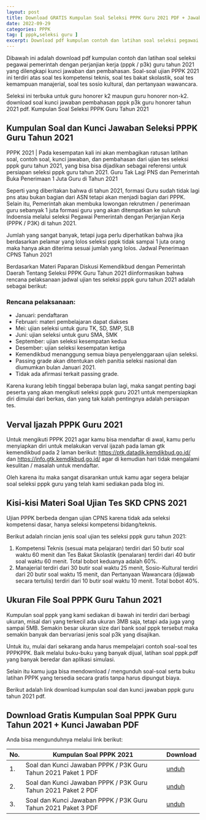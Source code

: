 ```yaml
---
layout: post
title: Download GRATIS Kumpulan Soal Seleksi PPPK Guru 2021 PDF + Jawaban LENGKAP!!
date: 2022-09-29
categories: PPPK
tag: [ pppk,seleksi guru ]
excerpt: Download pdf kumpulan contoh dan latihan soal seleksi pegawai pemerintah dengan perjanjian kerja (pppk / p3k) guru tahun 2021 yang dilengkapi kunci jawaban dan pembahasan
---
```


Dibawah ini adalah download pdf kumpulan contoh dan latihan soal seleksi pegawai pemerintah dengan perjanjian kerja (pppk / p3k) guru tahun 2021 yang dilengkapi kunci jawaban dan pembahasan. Soal-soal ujian PPPK 2021 ini terdiri atas soal tes kompetensi teknis, soal tes bakat skolastik, soal tes kemampuan manajerial, soal tes sosio kultural, dan pertanyaan wawancara. 

Seleksi ini terbuka untuk guru honorer k2 maupun guru honorer non-k2.
download soal kunci jawaban pembahasan pppk p3k guru honorer tahun 2021 pdf.
Kumpulan Soal Seleksi PPPK Guru Tahun 2021

## Kumpulan Soal dan Kunci Jawaban Seleksi PPPK Guru Tahun 2021

PPPK 2021 | Pada kesempatan kali ini akan membagikan ratusan latihan soal, contoh soal, kunci jawaban, dan pembahasan dari ujian tes seleksi pppk guru tahun 2021, yang bisa bisa dijadikan sebagai referensi untuk persiapan seleksi pppk guru tahun 2021.
Guru Tak Lagi PNS dan Pemerintah Buka Penerimaan 1 Juta Guru di Tahun 2021

Seperti yang diberitakan bahwa di tahun 2021, formasi Guru sudah tidak lagi pns atau bukan bagian dari ASN tetapi akan menjadi bagian dari PPPK. Selain itu, Pemerintah akan membuka lowongan rekrutmen / penerimaan guru sebanyak 1 juta formasi guru yang akan ditempatkan ke suluruh Indoensia melalui seleksi Pegawai Pemerintah dengan Perjanjian Kerja (PPPK / P3K) di tahun 2021. 

Jumlah yang sangat banyak, tetapi juga perlu diperhatikan bahwa jika berdasarkan pelamar yang lolos seleksi pppk tidak sampai 1 juta orang maka hanya akan diterima sesuai jumlah yang lolos.
Jadwal Penerimaan CPNS Tahun 2021

Berdasarkan Materi Paparan Diskusi Kemendikbud dengan Pemerintah Daerah Tentang Seleksi PPPK Guru Tahun 2021 diinformasikan bahwa rencana pelaksanaan jadwal ujian tes seleksi pppk guru tahun 2021 adalah sebagai berikut:

### Rencana pelaksanaan:
- Januari: pendaftaran
- Februari: materi pembelajaran dapat diakses
- Mei: ujian seleksi untuk guru TK, SD, SMP, SLB
- Juni: ujian seleksi untuk guru SMA, SMK
- September: ujian seleksi kesempatan kedua
- Desember: ujian seleksi kesempatan ketiga
- Kemendikbud menanggung semua biaya penyelenggaraan ujian seleksi.
- Passing grade akan ditentukan oleh panitia seleksi nasional dan diumumkan bulan Januari 2021.
- Tidak ada afirmasi terkait passing grade.

Karena kurang lebih tinggal beberapa bulan lagi, maka sangat penting bagi peserta yang akan mengikuti seleksi pppk guru 2021 untuk mempersiapkan diri dimulai dari berkas, dan yang tak kalah pentingnya adalah persiapan tes.

## Verval Ijazah PPPK Guru 2021

Untuk mengikuti PPPK 2021 agar kamu bisa mendaftar di awal, kamu perlu menyiapkan diri untuk melakukan verval ijazah pada laman gtk kemendikbud pada 2 laman berikut: https://ptk.datadik.kemdikbud.go.id/ dan https://info.gtk.kemdikbud.go.id/ agar di kemudian hari tidak mengalami kesulitan / masalah untuk mendaftar.

Oleh karena itu maka sangat disarankan untuk kamu agar segera belajar soal seleksi pppk guru yang telah kami sediakan pada blog ini.

## Kisi-kisi Materi Soal Ujian Tes SKD CPNS 2021

Ujian PPPK berbeda dengan ujian CPNS karena tidak ada seleksi kompetensi dasar, hanya seleksi kompetensi bidang/teknis. 

Berikut adalah rincian jenis soal ujian tes seleksi pppk guru tahun 2021:

1. Kompetensi Teknis (sesuai mata pelajaran) terdiri dari 50 butir soal waktu 60 menit dan Tes Bakat Skolastik (penalaran) terdiri dari 40 butir soal waktu 60 menit. Total bobot keduanya adalah 60%.
2. Manajerial terdiri dari 30 butir soal waktu 25 menit, Sosio-Kultural terdiri dari 20 butir soal waktu 15 menit, dan Pertanyaan Wawancara (dijawab secara tertulis) terdiri dari 10 butir soal waktu 10 menit. Total bobot 40%.

## Ukuran File Soal PPPK Guru Tahun 2021

Kumpulan soal pppk yang kami sediakan di bawah ini terdiri dari berbagi ukuran, misal dari yang terkecil ada ukuran 3MB saja, tetapi ada juga yang sampai 5MB. Semakin besar ukuran size dari bank soal pppk tersebut maka semakin banyak dan bervariasi jenis soal p3k yang disajikan.

Untuk itu, mulai dari sekarang anda harus mempelajari contoh soal-soal tes PPPKPPK. Baik melalui buku-buku yang banyak dijual, latihan soal pppk.pdf yang banyak beredar dan aplikasi simulasi.

Selain itu kamu juga bisa mendownload / mengunduh soal-soal serta buku latihan PPPK yang tersedia secara gratis tanpa harus dipungut biaya.

Berikut adalah link download kumpulan soal dan kunci jawaban pppk guru tahun 2021 pdf.

## Download Gratis Kumpulan Soal PPPK Guru Tahun 2021 + Kunci Jawaban PDF

Anda bisa mengunduhnya melalui link berikut:

<table class="tg">
<thead>
  <tr>
    <th class="tg-fymr">No.</th>
    <th class="tg-7btt">Kumpulan Soal PPPK 2021</th>
    <th class="tg-7btt">Download</th>
  </tr>
</thead>
<tbody>
  <tr>
    <td class="tg-jv5h">1.</td>
    <td class="tg-7d57">Soal dan Kunci Jawaban PPPK / P3K Guru Tahun 2021 Paket 1 PDF</td>
    <td class="tg-p3dk"><a href="https://drive.google.com/u/0/uc?id=1--Wrh3T091kiud0oAMBiyHkneMg-Jxl9&amp;export=download">unduh</a></td>
  </tr>
  <tr>
    <td class="tg-za14">2.</td>
    <td class="tg-0pky">Soal dan Kunci Jawaban PPPK / P3K Guru Tahun 2021 Paket 2 PDF</td>
    <td class="tg-hq1h"><a href="https://drive.google.com/u/0/uc?id=1NsF-4wtwTUjgJMlKl2qcs8AdR54C-jB4&amp;export=download">unduh</a></td>
  </tr>
  <tr>
    <td class="tg-jv5h">3.</td>
    <td class="tg-7d57">Soal dan Kunci Jawaban PPPK / P3K Guru Tahun 2021 Paket 3 PDF</td>
    <td class="tg-p3dk"><a href="https://drive.google.com/u/0/uc?id=19DBs5NG735BdIu0HSqD_xkszDabNmci0&amp;export=download">unduh</a></td>
  </tr>
</tbody>
</table>
